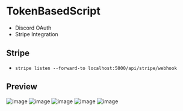 # TokenBasedScript

- Discord OAuth
- Stripe Integration

## Stripe
- `stripe listen --forward-to localhost:5000/api/stripe/webhook`

## Preview

![image](https://user-images.githubusercontent.com/49940811/219923213-38226974-2a0b-4838-80ba-d36e91c75059.png)
![image](https://user-images.githubusercontent.com/49940811/219923233-c48c3a3f-f05d-42cb-a060-0f930d66a11b.png)
![image](https://user-images.githubusercontent.com/49940811/219923327-08b2ca83-4775-4937-ab33-5062445442ed.png)
![image](https://github.com/Itzbenz/TokenBasedScript-DotNetAsp/assets/49940811/17dc1649-47fb-4088-a6e6-9c4902b61941)
![image](https://github.com/Itzbenz/TokenBasedScript-DotNetAsp/assets/49940811/03b5903d-2e88-48c5-ac45-74afaad9e325)
